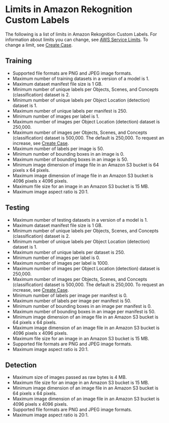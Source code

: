 # Limits in Amazon Rekognition Custom Labels<a name="limits"></a>

The following is a list of limits in Amazon Rekognition Custom Labels\. For information about limits you can change, see [AWS Service Limits](https://docs.aws.amazon.com/general/latest/gr/rekognition_region.html)\. To change a limit, see [Create Case](https://console.aws.amazon.com/support/v1#/case/create?issueType=service-limit-increase)\.

## Training<a name="limits-training"></a>
+ Supported file formats are PNG and JPEG image formats\. 
+ Maximum number of training datasets in a version of a model is 1\. 
+ Maximum dataset manifest file size is 1 GB\. 
+ Minimum number of unique labels per Objects, Scenes, and Concepts \(classification\) dataset is 2\.
+ Minimum number of unique labels per Object Location \(detection\) dataset is 1\.
+ Maximum number of unique labels per manifest is 250\.
+ Minimum number of images per label is 1\. 
+ Maximum number of images per Object Location \(detection\) dataset is 250,000\.
+ Maximum number of images per Objects, Scenes, and Concepts \(classification\) dataset is 500,000\. The default is 250,000\. To request an increase, see [Create Case](https://console.aws.amazon.com/support/v1#/case/create?issueType=service-limit-increase)\. 
+ Maximum number of labels per image is 50\.
+ Minimum number of bounding boxes in an image is 0\.
+ Maximum number of bounding boxes in an image is 50\.
+ Minimum image dimension of image file in an Amazon S3 bucket is 64 pixels x 64 pixels\.
+ Maximum image dimension of image file in an Amazon S3 bucket is 4096 pixels x 4096 pixels\.
+ Maximum file size for an image in an Amazon S3 bucket is 15 MB\.
+ Maximum image aspect ratio is 20:1\.

## Testing<a name="limits-testing"></a>
+ Maximum number of testing datasets in a version of a model is 1\. 
+ Maximum dataset manifest file size is 1 GB\. 
+ Minimum number of unique labels per Objects, Scenes, and Concepts \(classification\) dataset is 2\.
+ Minimum number of unique labels per Object Location \(detection\) dataset is 1\.
+ Maximum number of unique labels per dataset is 250\.
+ Minimum number of images per label is 0\. 
+ Maximum number of images per label is 1000\. 
+ Maximum number of images per Object Location \(detection\) dataset is 250,000\.
+ Maximum number of images per Objects, Scenes, and Concepts \(classification\) dataset is 500,000\. The default is 250,000\. To request an increase, see [Create Case](https://console.aws.amazon.com/support/v1#/case/create?issueType=service-limit-increase)\. 
+ Minimum number of labels per image per manifest is 0\.
+ Maximum number of labels per image per manifest is 50\.
+ Minimum number of bounding boxes in an image per manifest is 0\.
+ Maximum number of bounding boxes in an image per manifest is 50\.
+ Minimum image dimension of an image file in an Amazon S3 bucket is 64 pixels x 64 pixels\.
+ Maximum image dimension of an image file in an Amazon S3 bucket is 4096 pixels x 4096 pixels\.
+ Maximum file size for an image in an Amazon S3 bucket is 15 MB\.
+ Supported file formats are PNG and JPEG image formats\. 
+ Maximum image aspect ratio is 20:1\.

## Detection<a name="limits-detection"></a>
+ Maximum size of images passed as raw bytes is 4 MB\.
+ Maximum file size for an image in an Amazon S3 bucket is 15 MB\.
+ Minimum image dimension of an image file in an Amazon S3 bucket is 64 pixels x 64 pixels\.
+ Maximum image dimension of an image file in an Amazon S3 bucket is 4096 pixels x 4096 pixels\.
+ Supported file formats are PNG and JPEG image formats\. 
+ Maximum image aspect ratio is 20:1\.